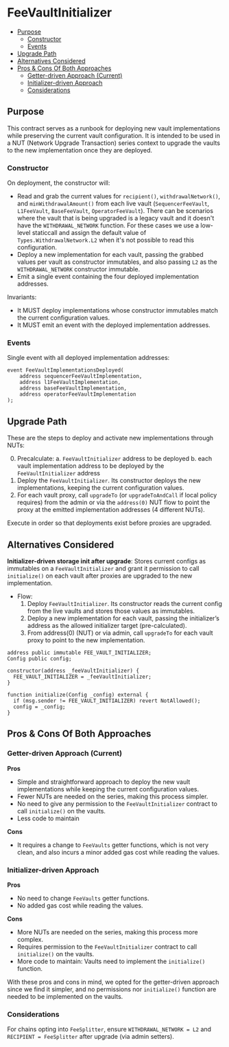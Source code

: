 # FeeVaultInitializer

<!-- START doctoc generated TOC please keep comment here to allow auto update -->
<!-- DON'T EDIT THIS SECTION, INSTEAD RE-RUN doctoc TO UPDATE -->

- [Purpose](#purpose)
  - [Constructor](#constructor)
  - [Events](#events)
- [Upgrade Path](#upgrade-path)
- [Alternatives Considered](#alternatives-considered)
- [Pros & Cons Of Both Approaches](#pros--cons-of-both-approaches)
  - [Getter-driven Approach (Current)](#getter-driven-approach-current)
  - [Initializer-driven Approach](#initializer-driven-approach)
  - [Considerations](#considerations)

<!-- END doctoc generated TOC please keep comment here to allow auto update -->

## Purpose

This contract serves as a runbook for deploying new vault implementations while preserving the current vault
configuration. It is intended to be used in a NUT (Network Upgrade Transaction) series context to upgrade the vaults to the new
implementation once they are deployed.

### Constructor

On deployment, the constructor will:

- Read and grab the current values for `recipient()`, `withdrawalNetwork()`, and `minWithdrawalAmount()` from
  each live vault (`SequencerFeeVault`, `L1FeeVault`, `BaseFeeVault`, `OperatorFeeVault`).
  There can be scenarios where the vault that is being upgraded is a legacy vault and it doesn't have
  the `WITHDRAWAL_NETWORK` function. For these cases we use a low-level staticcall and assign the default value
  of `Types.WithdrawalNetwork.L2` when it's not possible to read this configuration.
- Deploy a new implementation for each vault, passing the grabbed values per vault as constructor immutables,
  and also passing `L2` as the `WITHDRAWAL_NETWORK` constructor immutable.
- Emit a single event containing the four deployed implementation addresses.

Invariants:

- It MUST deploy implementations whose constructor immutables match the current configuration values.
- It MUST emit an event with the deployed implementation addresses.

### Events

Single event with all deployed implementation addresses:

```solidity
event FeeVaultImplementationsDeployed(
    address sequencerFeeVaultImplementation,
    address l1FeeVaultImplementation,
    address baseFeeVaultImplementation,
    address operatorFeeVaultImplementation
);
```

## Upgrade Path

These are the steps to deploy and activate new implementations through NUTs:

0. Precalculate:
   a. `FeeVaultInitializer` address to be deployed
   b. each vault implementation address to be deployed by the `FeeVaultInitializer` address
1. Deploy the `FeeVaultInitializer`. Its constructor deploys the new implementations, keeping the current configuration values.
2. For each vault proxy, call `upgradeTo` (or `upgradeToAndCall` if local policy requires) from the admin or
   via the `address(0)` NUT flow to point the proxy at the emitted implementation addresses (4 different NUTs).

Execute in order so that deployments exist before proxies are upgraded.

## Alternatives Considered

**Initializer-driven storage init after upgrade**: Stores current configs as immutables on a `FeeVaultInitializer` and
grant it permission to call `initialize()` on each vault after proxies are upgraded to the new implementation.

- Flow:
  1. Deploy `FeeVaultInitializer`. Its constructor reads the current config from the live vaults and stores
     those values as immutables.
  2. Deploy a new implementation for each vault, passing the initializer’s address as the allowed initializer
     target (pre-calculated).
  3. From address(0) (NUT) or via admin, call `upgradeTo` for each vault proxy to point to the new
     implementation.

```solidity
address public immutable FEE_VAULT_INITIALIZER;
Config public config;

constructor(address _feeVaultInitializer) {
  FEE_VAULT_INITIALIZER = _feeVaultInitializer;
}

function initialize(Config _config) external {
  if (msg.sender != FEE_VAULT_INITIALIZER) revert NotAllowed();
  config = _config;
}
```

## Pros & Cons Of Both Approaches

### Getter-driven Approach (Current)

**Pros**

- Simple and straightforward approach to deploy the new vault implementations while keeping the current configuration values.
- Fewer NUTs are needed on the series, making this process simpler.
- No need to give any permission to the `FeeVaultInitializer` contract to call `initialize()` on the vaults.
- Less code to maintain

**Cons**

- It requires a change to `FeeVaults` getter functions, which is not very clean, and also incurs a minor added
  gas cost while reading the values.

### Initializer-driven Approach

**Pros**

- No need to change `FeeVaults` getter functions.
- No added gas cost while reading the values.

**Cons**

- More NUTs are needed on the series, making this process more complex.
- Requires permission to the `FeeVaultInitializer` contract to call `initialize()` on the vaults.
- More code to maintain: Vaults need to implement the `initialize()` function.

With these pros and cons in mind, we opted for the getter-driven approach since we find it simpler, and no
permissions nor `initialize()` function are needed to be implemented on the vaults.

### Considerations

For chains opting into `FeeSplitter`, ensure `WITHDRAWAL_NETWORK = L2` and `RECIPIENT = FeeSplitter` after
upgrade (via admin setters).
